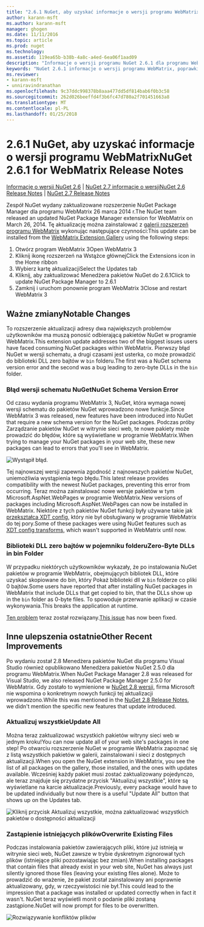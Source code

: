 ```yaml
---
title: "2.6.1 NuGet, aby uzyskać informacje o wersji programu WebMatrix | Dokumentacja firmy Microsoft"
author: karann-msft
ms.author: karann-msft
manager: ghogen
ms.date: 11/11/2016
ms.topic: article
ms.prod: nuget
ms.technology: 
ms.assetid: 119ea65b-b38b-4a8c-a4ed-6ea06f1aad09
description: "Informacje o wersji programu NuGet 2.6.1 dla programu WebMatrix, w tym znanych problemów, poprawki, dodatkowe funkcje i dcr."
keywords: "NuGet 2.6.1 informacje o wersji programu WebMatrix, poprawki, znanych problemów, nowe funkcje, dcr"
ms.reviewer:
- karann-msft
- unniravindranathan
ms.openlocfilehash: 9c37ddc998378b8aaa477dd5df814bab6f0b3c58
ms.sourcegitcommit: 262d026beeffd4f3b6fc47d780a2f701451663a8
ms.translationtype: MT
ms.contentlocale: pl-PL
ms.lasthandoff: 01/25/2018
---
```

# <a name="nuget-261-for-webmatrix-release-notes"></a><span data-ttu-id="acd49-104">2.6.1 NuGet, aby uzyskać informacje o wersji programu WebMatrix</span><span class="sxs-lookup"><span data-stu-id="acd49-104">NuGet 2.6.1 for WebMatrix Release Notes</span></span>

<span data-ttu-id="acd49-105">[Informacje o wersji NuGet 2.6](../release-notes/nuget-2.6.md) | [NuGet 2.7 informacje o wersji](../release-notes/nuget-2.7.md)</span><span class="sxs-lookup"><span data-stu-id="acd49-105">[NuGet 2.6 Release Notes](../release-notes/nuget-2.6.md) | [NuGet 2.7 Release Notes](../release-notes/nuget-2.7.md)</span></span>

<span data-ttu-id="acd49-106">Zespół NuGet wydany zaktualizowane rozszerzenie NuGet Package Manager dla programu WebMatrix 26 marca 2014 r.</span><span class="sxs-lookup"><span data-stu-id="acd49-106">The NuGet team released an updated NuGet Package Manager extension for WebMatrix on March 26, 2014.</span></span>  <span data-ttu-id="acd49-107">Tę aktualizację można zainstalować z [galerii rozszerzeń programu WebMatrix](http://extensions.webmatrix.com/packages/NuGetPackageManager/) wykonując następujące czynności:</span><span class="sxs-lookup"><span data-stu-id="acd49-107">This update can be installed from the [WebMatrix Extension Gallery](http://extensions.webmatrix.com/packages/NuGetPackageManager/) using the following steps:</span></span>

1. <span data-ttu-id="acd49-108">Otwórz program WebMatrix 3</span><span class="sxs-lookup"><span data-stu-id="acd49-108">Open WebMatrix 3</span></span>
2. <span data-ttu-id="acd49-109">Kliknij ikonę rozszerzeń na Wstążce głównej</span><span class="sxs-lookup"><span data-stu-id="acd49-109">Click the Extensions icon in the Home ribbon</span></span>
3. <span data-ttu-id="acd49-110">Wybierz kartę aktualizacji</span><span class="sxs-lookup"><span data-stu-id="acd49-110">Select the Updates tab</span></span>
4. <span data-ttu-id="acd49-111">Kliknij, aby zaktualizować Menedżera pakietów NuGet do 2.6.1</span><span class="sxs-lookup"><span data-stu-id="acd49-111">Click to update NuGet Package Manager to 2.6.1</span></span>
6. <span data-ttu-id="acd49-112">Zamknij i uruchom ponownie program WebMatrix 3</span><span class="sxs-lookup"><span data-stu-id="acd49-112">Close and restart WebMatrix 3</span></span>

## <a name="notable-changes"></a><span data-ttu-id="acd49-113">Ważne zmiany</span><span class="sxs-lookup"><span data-stu-id="acd49-113">Notable Changes</span></span>

<span data-ttu-id="acd49-114">To rozszerzenie aktualizacji adresy dwa największych problemów użytkowników ma muszą ponosić odbierającą pakietów NuGet w programie WebMatrix.</span><span class="sxs-lookup"><span data-stu-id="acd49-114">This extension update addresses two of the biggest issues users have faced consuming NuGet packages within WebMatrix.</span></span>  <span data-ttu-id="acd49-115">Pierwszy błąd NuGet w wersji schematu, a drugi czasami jest usterka, co może prowadzić do biblioteki DLL zero bajtów w `bin` folderu.</span><span class="sxs-lookup"><span data-stu-id="acd49-115">The first was a NuGet schema version error and the second was a bug leading to zero-byte DLLs in the `bin` folder.</span></span>

### <a name="nuget-schema-version-error"></a><span data-ttu-id="acd49-116">Błąd wersji schematu NuGet</span><span class="sxs-lookup"><span data-stu-id="acd49-116">NuGet Schema Version Error</span></span>

<span data-ttu-id="acd49-117">Od czasu wydania programu WebMatrix 3, NuGet, która wymaga nowej wersji schematu do pakietów NuGet wprowadzono nowe funkcje.</span><span class="sxs-lookup"><span data-stu-id="acd49-117">Since WebMatrix 3 was released, new features have been introduced into NuGet that require a new schema version for the NuGet packages.</span></span>  <span data-ttu-id="acd49-118">Podczas próby Zarządzanie pakietów NuGet w witrynie sieci web, te nowe pakiety może prowadzić do błędów, które są wyświetlane w programie WebMatrix.</span><span class="sxs-lookup"><span data-stu-id="acd49-118">When trying to manage your NuGet packages in your web site, these new packages can lead to errors that you'll see in WebMatrix.</span></span>

![Wystąpił błąd.](./media/NuGet-2.8/webmatrix-schema-version.png)

<span data-ttu-id="acd49-122">Tej najnowszej wersji zapewnia zgodność z najnowszych pakietów NuGet, uniemożliwia wystąpienia tego błędu.</span><span class="sxs-lookup"><span data-stu-id="acd49-122">This latest release provides compatibility with the newest NuGet packages, preventing this error from occurring.</span></span> <span data-ttu-id="acd49-123">Teraz można zainstalować nowe wersje pakietów w tym Microsoft.AspNet.WebPages w programie WebMatrix.</span><span class="sxs-lookup"><span data-stu-id="acd49-123">New versions of packages including Microsoft.AspNet.WebPages can now be installed in WebMatrix.</span></span>  <span data-ttu-id="acd49-124">Niektóre z tych pakietów NuGet funkcji były używane takie jak [przekształca XDT config](../release-notes/nuget-2.6.md#xdt), który nie był obsługiwany w programie WebMatrix do tej pory.</span><span class="sxs-lookup"><span data-stu-id="acd49-124">Some of these packages were using NuGet features such as [XDT config transforms](../release-notes/nuget-2.6.md#xdt), which wasn't supported in WebMatrix until now.</span></span>

### <a name="zero-byte-dlls-in-bin-folder"></a><span data-ttu-id="acd49-125">Biblioteki DLL zero bajtów w pojemniku folderu</span><span class="sxs-lookup"><span data-stu-id="acd49-125">Zero-Byte DLLs in bin Folder</span></span>

<span data-ttu-id="acd49-126">W przypadku niektórych użytkowników wykazały, że po instalowania NuGet pakietów w programie WebMatrix, obejmujących bibliotek DLL, które uzyskać skopiowane do bin, który Pokaż biblioteki dll w `bin` folderze co pliki 0 bajtów.</span><span class="sxs-lookup"><span data-stu-id="acd49-126">Some users have reported that after installing NuGet packages in WebMatrix that include DLLs that get copied to bin, that the DLLs show up in the `bin` folder as 0-byte files.</span></span>  <span data-ttu-id="acd49-127">To spowoduje przerwanie aplikacji w czasie wykonywania.</span><span class="sxs-lookup"><span data-stu-id="acd49-127">This breaks the application at runtime.</span></span>

<span data-ttu-id="acd49-128">[Ten problem](https://nuget.codeplex.com/workitem/4060) teraz został rozwiązany.</span><span class="sxs-lookup"><span data-stu-id="acd49-128">[This issue](https://nuget.codeplex.com/workitem/4060) has now been fixed.</span></span>

## <a name="other-recent-improvements"></a><span data-ttu-id="acd49-129">Inne ulepszenia ostatnie</span><span class="sxs-lookup"><span data-stu-id="acd49-129">Other Recent Improvements</span></span>

<span data-ttu-id="acd49-130">Po wydaniu został 2.8 Menedżera pakietów NuGet dla programu Visual Studio również opublikowano Menedżera pakietów NuGet 2.5.0 dla programu WebMatrix.</span><span class="sxs-lookup"><span data-stu-id="acd49-130">When NuGet Package Manager 2.8 was released for Visual Studio, we also released NuGet Package Manager 2.5.0 for WebMatrix.</span></span>  <span data-ttu-id="acd49-131">Gdy zostało to wymienione w [NuGet 2.8 wersji](../release-notes/nuget-2.8.md#webmatrix-nuget-client-updates), firma Microsoft nie wspomina o konkretnym nowych funkcji tej aktualizacji wprowadzono.</span><span class="sxs-lookup"><span data-stu-id="acd49-131">While this was mentioned in the [NuGet 2.8 Release Notes](../release-notes/nuget-2.8.md#webmatrix-nuget-client-updates), we didn't mention the specific new features that update introduced.</span></span>

### <a name="update-all"></a><span data-ttu-id="acd49-132">Aktualizuj wszystkie</span><span class="sxs-lookup"><span data-stu-id="acd49-132">Update All</span></span>

<span data-ttu-id="acd49-133">Można teraz zaktualizować wszystkich pakietów witryny sieci web w jednym kroku!</span><span class="sxs-lookup"><span data-stu-id="acd49-133">You can now update all of your web site's packages in one step!</span></span>  <span data-ttu-id="acd49-134">Po otwarciu rozszerzenie NuGet w programie WebMatrix zapoznać się z listą wszystkich pakietów w galerii, zainstalowani i sieci z dostępnych aktualizacji.</span><span class="sxs-lookup"><span data-stu-id="acd49-134">When you open the NuGet extension in WebMatrix, you see the list of all packages on the gallery, those installed, and the ones with updates available.</span></span>  <span data-ttu-id="acd49-135">Wcześniej każdy pakiet musi zostać zaktualizowany pojedynczo, ale teraz znajduje się przydatne przycisk "Aktualizuj wszystkie", które są wyświetlane na karcie aktualizacje.</span><span class="sxs-lookup"><span data-stu-id="acd49-135">Previously, every package would have to be updated individually but now there is a useful "Update All" button that shows up on the Updates tab.</span></span>

![Kliknij przycisk Aktualizuj wszystkie, można zaktualizować wszystkich pakietów o dostępności aktualizacji](./media/NuGet-2.8/webmatrix-update-all.png)

### <a name="overwrite-existing-files"></a><span data-ttu-id="acd49-137">Zastąpienie istniejących plików</span><span class="sxs-lookup"><span data-stu-id="acd49-137">Overwrite Existing Files</span></span>

<span data-ttu-id="acd49-138">Podczas instalowania pakietów zawierających pliki, które już istnieją w witrynie sieci web, NuGet zawsze w trybie dyskretnym zignorował tych plików (istniejące pliki pozostawiając bez zmian).</span><span class="sxs-lookup"><span data-stu-id="acd49-138">When installing packages that contain files that already exist in your web site, NuGet has always just silently ignored those files (leaving your existing files alone).</span></span>  <span data-ttu-id="acd49-139">Może to prowadzić do wrażenie, że pakiet został zainstalowany ani poprawnie aktualizowany, gdy, w rzeczywistości nie był.</span><span class="sxs-lookup"><span data-stu-id="acd49-139">This could lead to the impression that a package was installed or updated correctly when in fact it wasn't.</span></span>  <span data-ttu-id="acd49-140">NuGet teraz wyświetli monit o podanie pliki zostaną zastąpione.</span><span class="sxs-lookup"><span data-stu-id="acd49-140">NuGet will now prompt for files to be overwritten.</span></span>

![Rozwiązywanie konfliktów plików](./media/NuGet-2.8/webmatrix-overwrite-file.png)
